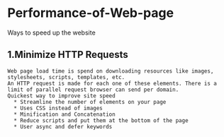 # Performance-of-Web-page
Ways to speed up the website 

## 1.Minimize HTTP Requests
    Web page load time is spend on downloading resources like images, stylesheets, scripts, templates, etc. 
    An HTTP request is made for each one of these elements. There is a limit of parallel request browser can send per domain.
    Quickest way to improve site speed
      * Streamline the number of elements on your page
      * Uses CSS instead of images
      * Minification and Concatenation
      * Reduce scripts and put them at the bottom of the page
      * User async and defer keywords
      
     
    
